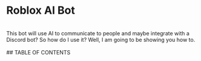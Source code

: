 # Roblox AI Bot
<br>
This bot will use AI to communicate to people and maybe integrate with a Discord bot? So how do I use it? Well, I am going to be showing you how to.
<br>
<br>
## TABLE OF CONTENTS
